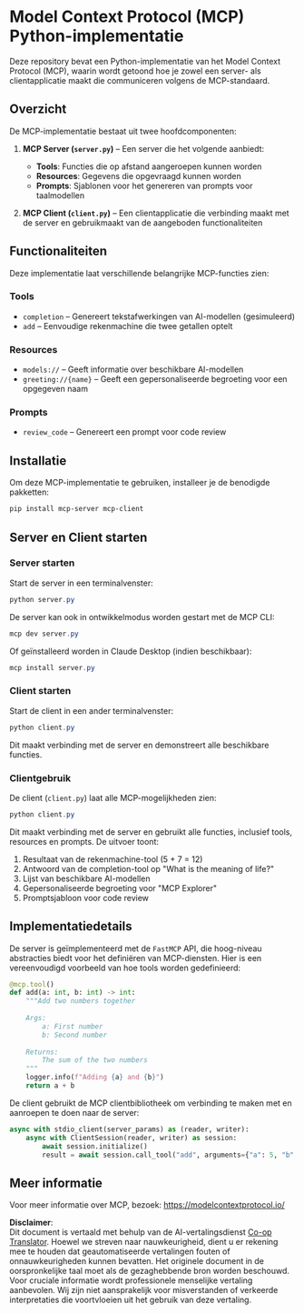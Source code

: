 <!--
CO_OP_TRANSLATOR_METADATA:
{
  "original_hash": "706b9b075dc484b73a053e6e9c709b4b",
  "translation_date": "2025-05-25T13:31:42+00:00",
  "source_file": "04-PracticalImplementation/samples/python/README.md",
  "language_code": "nl"
}
-->
# Model Context Protocol (MCP) Python-implementatie

Deze repository bevat een Python-implementatie van het Model Context Protocol (MCP), waarin wordt getoond hoe je zowel een server- als clientapplicatie maakt die communiceren volgens de MCP-standaard.

## Overzicht

De MCP-implementatie bestaat uit twee hoofdcomponenten:

1. **MCP Server (`server.py`)** – Een server die het volgende aanbiedt:
   - **Tools**: Functies die op afstand aangeroepen kunnen worden
   - **Resources**: Gegevens die opgevraagd kunnen worden
   - **Prompts**: Sjablonen voor het genereren van prompts voor taalmodellen

2. **MCP Client (`client.py`)** – Een clientapplicatie die verbinding maakt met de server en gebruikmaakt van de aangeboden functionaliteiten

## Functionaliteiten

Deze implementatie laat verschillende belangrijke MCP-functies zien:

### Tools
- `completion` – Genereert tekstafwerkingen van AI-modellen (gesimuleerd)
- `add` – Eenvoudige rekenmachine die twee getallen optelt

### Resources
- `models://` – Geeft informatie over beschikbare AI-modellen
- `greeting://{name}` – Geeft een gepersonaliseerde begroeting voor een opgegeven naam

### Prompts
- `review_code` – Genereert een prompt voor code review

## Installatie

Om deze MCP-implementatie te gebruiken, installeer je de benodigde pakketten:

```powershell
pip install mcp-server mcp-client
```

## Server en Client starten

### Server starten

Start de server in een terminalvenster:

```powershell
python server.py
```

De server kan ook in ontwikkelmodus worden gestart met de MCP CLI:

```powershell
mcp dev server.py
```

Of geïnstalleerd worden in Claude Desktop (indien beschikbaar):

```powershell
mcp install server.py
```

### Client starten

Start de client in een ander terminalvenster:

```powershell
python client.py
```

Dit maakt verbinding met de server en demonstreert alle beschikbare functies.

### Clientgebruik

De client (`client.py`) laat alle MCP-mogelijkheden zien:

```powershell
python client.py
```

Dit maakt verbinding met de server en gebruikt alle functies, inclusief tools, resources en prompts. De uitvoer toont:

1. Resultaat van de rekenmachine-tool (5 + 7 = 12)
2. Antwoord van de completion-tool op "What is the meaning of life?"
3. Lijst van beschikbare AI-modellen
4. Gepersonaliseerde begroeting voor "MCP Explorer"
5. Promptsjabloon voor code review

## Implementatiedetails

De server is geïmplementeerd met de `FastMCP` API, die hoog-niveau abstracties biedt voor het definiëren van MCP-diensten. Hier is een vereenvoudigd voorbeeld van hoe tools worden gedefinieerd:

```python
@mcp.tool()
def add(a: int, b: int) -> int:
    """Add two numbers together
    
    Args:
        a: First number
        b: Second number
    
    Returns:
        The sum of the two numbers
    """
    logger.info(f"Adding {a} and {b}")
    return a + b
```

De client gebruikt de MCP clientbibliotheek om verbinding te maken met en aanroepen te doen naar de server:

```python
async with stdio_client(server_params) as (reader, writer):
    async with ClientSession(reader, writer) as session:
        await session.initialize()
        result = await session.call_tool("add", arguments={"a": 5, "b": 7})
```

## Meer informatie

Voor meer informatie over MCP, bezoek: https://modelcontextprotocol.io/

**Disclaimer**:  
Dit document is vertaald met behulp van de AI-vertalingsdienst [Co-op Translator](https://github.com/Azure/co-op-translator). Hoewel we streven naar nauwkeurigheid, dient u er rekening mee te houden dat geautomatiseerde vertalingen fouten of onnauwkeurigheden kunnen bevatten. Het originele document in de oorspronkelijke taal moet als de gezaghebbende bron worden beschouwd. Voor cruciale informatie wordt professionele menselijke vertaling aanbevolen. Wij zijn niet aansprakelijk voor misverstanden of verkeerde interpretaties die voortvloeien uit het gebruik van deze vertaling.